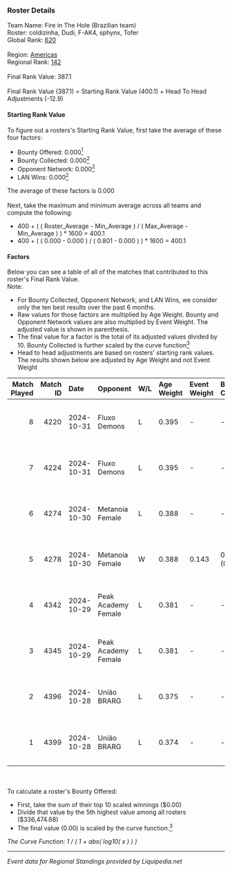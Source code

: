 ### Roster Details<br />
Team Name: Fire in The Hole (Brazilian team)<br />
Roster: coldizinha, Dudi, F-AK4, sphynx, Tofer<br />
Global Rank: [620](../standings_global.md)<br />
<br />
Region: [Americas]( ../standings_americas.md)<br />
Regional Rank: [142]( ../standings_americas.md)<br />
<br />
Final Rank Value:  387.1<br />
<br />
Final Rank Value (387.1) = Starting Rank Value (400.1) + Head To Head Adjustments (-12.9)<br />

#### Starting Rank Value<br />
To figure out a rosters's Starting Rank Value, first take the average of these four factors:<br />
- Bounty Offered: 0.000[<sup>1</sup>](#table2)
- Bounty Collected: 0.000[<sup>2</sup>](#table1)
- Opponent Network: 0.000[<sup>2</sup>](#table1)
- LAN Wins: 0.000[<sup>2</sup>](#table1)

The average of these factors is 0.000<br />
<br />
Next, take the maximum and minimum average across all teams and compute the following:<br />
- 400 + ( ( Roster_Average - Min_Average ) / ( Max_Average - Min_Average ) ) * 1600 = 400.1
- 400 + ( ( 0.000 - 0.000 ) / ( 0.801 - 0.000 ) ) * 1600 = 400.1


#### Factors<br />
Below you can see a table of all of the matches that contributed to this roster's Final Rank Value.<br />
Note:<br />

- For Bounty Collected, Opponent Network, and LAN Wins, we consider only the ten best results over the past 6 months.
- Raw values for those factors are multiplied by Age Weight. Bounty and Opponent Network values are also multiplied by Event Weight. The adjusted value is shown in parenthesis.
- The final value for a factor is the total of its adjusted values divided by 10. Bounty Collected is further scaled by the curve function[<sup>3</sup>](#curveFunction)
- Head to head adjustments are based on rosters' starting rank values. The results shown below are adjusted by Age Weight and not Event Weight
<span id="table1"></span><br />


| Match Played | Match ID | Date       | Opponent            | W/L | Age Weight | Event Weight | Bounty Collected | Opponent Network | LAN Wins  | H2H Adj. | Roster                                 |
| -: | -: | :- | :- | :- | :- | :- | :- | :- | :- | -: | :- |
|            8 |     4220 | 2024-10-31 | Fluxo Demons        | L   | 0.395      | -            | -                | -                | -         |    -1.21 | coldizinha, Dudi, F-AK4, sphynx, Tofer |
|            7 |     4224 | 2024-10-31 | Fluxo Demons        | L   | 0.395      | -            | -                | -                | -         |    -1.23 | coldizinha, Dudi, F-AK4, sphynx, Tofer |
|            6 |     4274 | 2024-10-30 | Metanoia Female     | L   | 0.388      | -            | -                | -                | -         |    -6.11 | coldizinha, Dudi, F-AK4, sphynx, Tofer |
|            5 |     4278 | 2024-10-30 | Metanoia Female     | W   | 0.388      | 0.143        | 0.000 (0.000)    | 0.018 (0.001)    | 0 (0.000) |     6.24 | coldizinha, Dudi, F-AK4, sphynx, Tofer |
|            4 |     4342 | 2024-10-29 | Peak Academy Female | L   | 0.381      | -            | -                | -                | -         |    -2.68 | coldizinha, Dudi, F-AK4, sphynx, Tofer |
|            3 |     4345 | 2024-10-29 | Peak Academy Female | L   | 0.381      | -            | -                | -                | -         |    -2.74 | coldizinha, Dudi, F-AK4, sphynx, Tofer |
|            2 |     4396 | 2024-10-28 | União BRARG         | L   | 0.375      | -            | -                | -                | -         |    -2.56 | coldizinha, Dudi, F-AK4, sphynx, Tofer |
|            1 |     4399 | 2024-10-28 | União BRARG         | L   | 0.374      | -            | -                | -                | -         |    -2.61 | coldizinha, Dudi, F-AK4, sphynx, Tofer |

<br />
<span id="table2"></span><br />
To calculate a roster's Bounty Offered:<br />

- First, take the sum of their top 10 scaled winnings ($0.00)
- Divide that value by the 5th highest value among all rosters ($336,474.68)
- The final value (0.00) is scaled by the curve function.[<sup>3</sup>](#curveFunction)

<span id="curveFunction"></span>_The Curve Function: 1 / ( 1 + abs( log10( x ) ) )_<br />

---
_Event data for Regional Standings provided by Liquipedia.net_<br />
